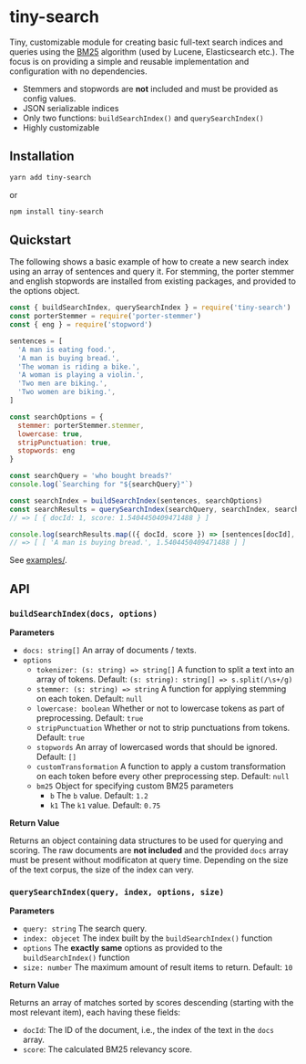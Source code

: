 # tiny-search

Tiny, customizable module for creating basic full-text search indices and queries using the [BM25](https://en.wikipedia.org/wiki/Okapi_BM25) algorithm (used by Lucene, Elasticsearch etc.). The focus is on providing a simple and reusable implementation and configuration with no dependencies.

- Stemmers and stopwords are **not** included and must be provided as config values.
- JSON serializable indices
- Only two functions: `buildSearchIndex()` and `querySearchIndex()`
- Highly customizable

## Installation

```bash
yarn add tiny-search
```

or 

```bash
npm install tiny-search
```

## Quickstart

The following shows a basic example of how to create a new search index using an array of sentences and query it. For stemming, the porter stemmer and english stopwords are installed from existing packages, and provided to the options object.

```javascript
const { buildSearchIndex, querySearchIndex } = require('tiny-search')
const porterStemmer = require('porter-stemmer')
const { eng } = require('stopword')

sentences = [
  'A man is eating food.',
  'A man is buying bread.',
  'The woman is riding a bike.',
  'A woman is playing a violin.',
  'Two men are biking.',
  'Two women are biking.',
]

const searchOptions = {
  stemmer: porterStemmer.stemmer,
  lowercase: true,
  stripPunctuation: true,
  stopwords: eng
}

const searchQuery = 'who bought breads?'
console.log(`Searching for "${searchQuery}"`)

const searchIndex = buildSearchIndex(sentences, searchOptions)
const searchResults = querySearchIndex(searchQuery, searchIndex, searchOptions)
// => [ { docId: 1, score: 1.5404450409471488 } ]

console.log(searchResults.map(({ docId, score }) => [sentences[docId], score]))
// => [ [ 'A man is buying bread.', 1.5404450409471488 ] ]
```


See [examples/](https://github.com/olastor/tiny-search/tree/main/examples).

## API

### `buildSearchIndex(docs, options)`

**Parameters**

- `docs: string[]` An array of documents / texts.
- `options`
  - `tokenizer: (s: string) => string[]` A function to split a text into an array of tokens. Default: `(s: string): string[] => s.split(/\s+/g)`
  - `stemmer: (s: string) => string` A function for applying stemming on each token. Default: `null`
  - `lowercase: boolean` Whether or not to lowercase tokens as part of preprocessing. Default: `true`
  - `stripPunctuation` Whether or not to strip punctuations from tokens. Default: `true`
  - `stopwords` An array of lowercased words that should be ignored. Default: `[]`
  - `customTransformation` A function to apply a custom transformation on each token before every other preprocessing step. Default: `null`
  - `bm25` Object for specifying custom BM25 parameters
    - `b` The `b` value. Default: `1.2`
    - `k1` The `k1` value. Default: `0.75`

**Return Value**

Returns an object containing data structures to be used for querying and scoring. The raw documents are **not included** and the provided `docs` array must be present without modificaton at query time. Depending on the size of the text corpus, the size of the index can very.

### `querySearchIndex(query, index, options, size)`

**Parameters**

- `query: string` The search query.
- `index: objecet` The index built by the `buildSearchIndex()` function
- `options` The **exactly same** options as provided to the `buildSearchIndex()` function
- `size: number` The maximum amount of result items to return. Default: `10`

**Return Value**

Returns an array of matches sorted by scores descending (starting with the most relevant item), each having these fields:

- `docId`: The ID of the document, i.e., the index of the text in the `docs` array.
- `score`: The calculated BM25 relevancy score.


